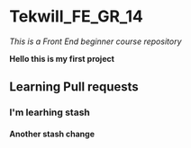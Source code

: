 # Tekwill_FE_GR_14
*This is a Front End beginner course repository*

**Hello this is  my first project**

## Learning Pull requests

### I'm learhing stash


#### Another stash change